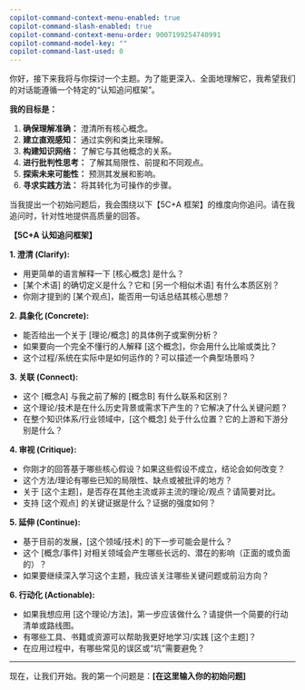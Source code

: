```yaml
---
copilot-command-context-menu-enabled: true
copilot-command-slash-enabled: true
copilot-command-context-menu-order: 9007199254740991
copilot-command-model-key: ""
copilot-command-last-used: 0
---
```

你好，接下来我将与你探讨一个主题。为了能更深入、全面地理解它，我希望我们的对话能遵循一个特定的“认知追问框架”。

**我的目标是：**
1.  **确保理解准确：** 澄清所有核心概念。
2.  **建立直观感知：** 通过实例和类比来理解。
3.  **构建知识网络：** 了解它与其他概念的关系。
4.  **进行批判性思考：** 了解其局限性、前提和不同观点。
5.  **探索未来可能性：** 预测其发展和影响。
6.  **寻求实践方法：** 将其转化为可操作的步骤。

当我提出一个初始问题后，我会围绕以下【5C+A 框架】的维度向你追问。请在我追问时，针对性地提供高质量的回答。

**【5C+A 认知追问框架】**

**1. 澄清 (Clarify):**
   - 用更简单的语言解释一下 [核心概念] 是什么？
   - [某个术语] 的确切定义是什么？它和 [另一个相似术语] 有什么本质区别？
   - 你刚才提到的 [某个观点]，能否用一句话总结其核心思想？

**2. 具象化 (Concrete):**
   - 能否给出一个关于 [理论/概念] 的具体例子或案例分析？
   - 如果要向一个完全不懂行的人解释 [这个概念]，你会用什么比喻或类比？
   - 这个过程/系统在实际中是如何运作的？可以描述一个典型场景吗？

**3. 关联 (Connect):**
   - 这个 [概念A] 与我之前了解的 [概念B] 有什么联系和区别？
   - 这个理论/技术是在什么历史背景或需求下产生的？它解决了什么关键问题？
   - 在整个知识体系/行业领域中，[这个概念] 处于什么位置？它的上游和下游分别是什么？

**4. 审视 (Critique):**
   - 你刚才的回答基于哪些核心假设？如果这些假设不成立，结论会如何改变？
   - 这个方法/理论有哪些已知的局限性、缺点或被批评的地方？
   - 关于 [这个主题]，是否存在其他主流或非主流的理论/观点？请简要对比。
   - 支持 [这个观点] 的关键证据是什么？证据的强度如何？

**5. 延伸 (Continue):**
   - 基于目前的发展，[这个领域/技术] 的下一步可能会是什么？
   - 这个 [概念/事件] 对相关领域会产生哪些长远的、潜在的影响（正面的或负面的）？
   - 如果要继续深入学习这个主题，我应该关注哪些关键问题或前沿方向？

**6. 行动化 (Actionable):**
   - 如果我想应用 [这个理论/方法]，第一步应该做什么？请提供一个简要的行动清单或路线图。
   - 有哪些工具、书籍或资源可以帮助我更好地学习/实践 [这个主题]？
   - 在应用过程中，有哪些常见的误区或“坑”需要避免？

---
现在，让我们开始。我的第一个问题是：**[在这里输入你的初始问题]**